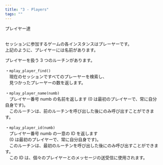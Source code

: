 ```yaml
---
title: "3 - Players"
tags: ""
---
```


プレイヤー達<br><br>


セッションに参加するゲームの各インスタンスはプレーヤーです。<br>
上記のように、プレイヤーには名前があります。<br>

プレイヤーを扱う 3 つのルーチンがあります。

・`mplay_player_find()` <br>
　現在のセッションですべてのプレーヤーを検索し、<br>
　見つかったプレーヤーの数を返します。

・`mplay_player_name(numb)` <br>
　プレイヤー番号 numb の名前を返します (0 は最初のプレイヤーで、常に自分自身です)。<br>
　このルーチンは、前のルーチンを呼び出した後にのみ呼び出すことができます。<br>

・`mplay_player_id(numb)`<br>
　プレイヤー番号 numb の一意の ID を返します <br>
　(0 は最初のプレイヤーで、常に自分自身です)。<br>
　このルーチンは、最初のルーチンを呼び出した後にのみ呼び出すことができます。<br>
　この ID は、個々のプレイヤーとのメッセージの送受信に使用されます。<br>
